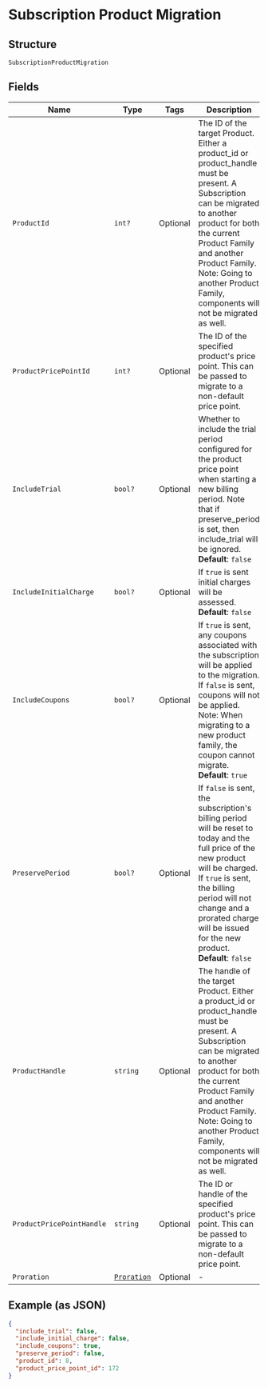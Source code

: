 
# Subscription Product Migration

## Structure

`SubscriptionProductMigration`

## Fields

| Name | Type | Tags | Description |
|  --- | --- | --- | --- |
| `ProductId` | `int?` | Optional | The ID of the target Product. Either a product_id or product_handle must be present. A Subscription can be migrated to another product for both the current Product Family and another Product Family. Note: Going to another Product Family, components will not be migrated as well. |
| `ProductPricePointId` | `int?` | Optional | The ID of the specified product's price point. This can be passed to migrate to a non-default price point. |
| `IncludeTrial` | `bool?` | Optional | Whether to include the trial period configured for the product price point when starting a new billing period. Note that if preserve_period is set, then include_trial will be ignored.<br>**Default**: `false` |
| `IncludeInitialCharge` | `bool?` | Optional | If `true` is sent initial charges will be assessed.<br>**Default**: `false` |
| `IncludeCoupons` | `bool?` | Optional | If `true` is sent, any coupons associated with the subscription will be applied to the migration. If `false` is sent, coupons will not be applied. Note: When migrating to a new product family, the coupon cannot migrate.<br>**Default**: `true` |
| `PreservePeriod` | `bool?` | Optional | If `false` is sent, the subscription's billing period will be reset to today and the full price of the new product will be charged. If `true` is sent, the billing period will not change and a prorated charge will be issued for the new product.<br>**Default**: `false` |
| `ProductHandle` | `string` | Optional | The handle of the target Product. Either a product_id or product_handle must be present. A Subscription can be migrated to another product for both the current Product Family and another Product Family. Note: Going to another Product Family, components will not be migrated as well. |
| `ProductPricePointHandle` | `string` | Optional | The ID or handle of the specified product's price point. This can be passed to migrate to a non-default price point. |
| `Proration` | [`Proration`](../../doc/models/proration.md) | Optional | - |

## Example (as JSON)

```json
{
  "include_trial": false,
  "include_initial_charge": false,
  "include_coupons": true,
  "preserve_period": false,
  "product_id": 8,
  "product_price_point_id": 172
}
```

